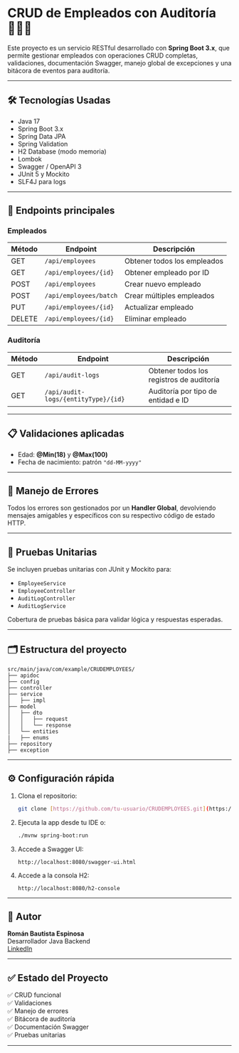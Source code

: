 # CRUD de Empleados con Auditoría 🧑‍💼📝

Este proyecto es un servicio RESTful desarrollado con **Spring Boot 3.x**, que permite gestionar empleados con operaciones CRUD completas, validaciones, documentación Swagger, manejo global de excepciones y una bitácora de eventos para auditoría.

---

## 🛠 Tecnologías Usadas

- Java 17
- Spring Boot 3.x
- Spring Data JPA
- Spring Validation
- H2 Database (modo memoria)
- Lombok
- Swagger / OpenAPI 3
- JUnit 5 y Mockito
- SLF4J para logs

---

## 🚀 Endpoints principales

### Empleados

| Método | Endpoint              | Descripción                     |
|--------|-----------------------|---------------------------------|
| GET    | `/api/employees`      | Obtener todos los empleados     |
| GET    | `/api/employees/{id}` | Obtener empleado por ID         |
| POST   | `/api/employees`      | Crear nuevo empleado            |
| POST   | `/api/employees/batch`| Crear múltiples empleados       |
| PUT    | `/api/employees/{id}` | Actualizar empleado             |
| DELETE | `/api/employees/{id}` | Eliminar empleado               |

### Auditoría

| Método | Endpoint                               | Descripción                                      |
|--------|----------------------------------------|--------------------------------------------------|
| GET    | `/api/audit-logs`                      | Obtener todos los registros de auditoría         |
| GET    | `/api/audit-logs/{entityType}/{id}`    | Auditoría por tipo de entidad e ID               |

---

## 📋 Validaciones aplicadas

- Edad: **@Min(18)** y **@Max(100)**
- Fecha de nacimiento: patrón `"dd-MM-yyyy"`

---

## 🔐 Manejo de Errores

Todos los errores son gestionados por un **Handler Global**, devolviendo mensajes amigables y específicos con su respectivo código de estado HTTP.

---

## 🧪 Pruebas Unitarias

Se incluyen pruebas unitarias con JUnit y Mockito para:

- `EmployeeService`
- `EmployeeController`
- `AuditLogController`
- `AuditLogService`

Cobertura de pruebas básica para validar lógica y respuestas esperadas.

---

## 🗂 Estructura del proyecto

```
src/main/java/com/example/CRUDEMPLOYEES/
├── apidoc
├── config
├── controller
├── service
│   ├── impl
├── model
│   ├── dto
│   │   ├── request
│   │   └── response
│   └── entities
|   ├── enums
├── repository
├── exception
```

---

## ⚙️ Configuración rápida

1. Clona el repositorio:
   ```bash
   git clone [https://github.com/tu-usuario/CRUDEMPLOYEES.git](https://github.com/BautistaEspinosa/CRUD_EMPLOYEES.git)
   ```

2. Ejecuta la app desde tu IDE o:
   ```bash
   ./mvnw spring-boot:run
   ```

3. Accede a Swagger UI:
   ```
   http://localhost:8080/swagger-ui.html
   ```

4. Accede a la consola H2:
   ```
   http://localhost:8080/h2-console
   ```

---


## 📌 Autor

**Román Bautista Espinosa**  
Desarrollador Java Backend  
[LinkedIn](https://www.linkedin.com/in/roman-bautista-espinosa-b04304170/)

---

## ✅ Estado del Proyecto

✅ CRUD funcional  
✅ Validaciones  
✅ Manejo de errores  
✅ Bitácora de auditoría  
✅ Documentación Swagger  
✅ Pruebas unitarias  

---
